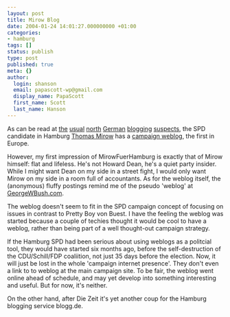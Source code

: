 ```yaml
---
layout: post
title: Mirow Blog
date: 2004-01-24 14:01:27.000000000 +01:00
categories:
- hamburg
tags: []
status: publish
type: post
published: true
meta: {}
author:
  login: shanson
  email: papascott-wp@gmail.com
  display_name: PapaScott
  first_name: Scott
  last_name: Hanson
---
```

<p>As can be read at <a title="Thomas Mirow bloggt!! [jimmiz journal]" href="http://jimmiz.blogg.de/eintrag.php?id=191">the</a> <a title="The Mirow blog by Heiko Hebig | hebig.com" href="http://www.hebig.com/archives/001905.shtml">usual</a>  <a title="Couchblog: Mirow für Blogger" href="http://www.couchblog.de/couchblog/archives/2004/01/mirow_fuer_blogger.php">north</a> <a title="Wahl in Hamburg: mirowfuerhamburg.de - Thomas Mirow bloggt" href="http://interferno.org/wahlinhamburg/archiv/000061.html">German</a> <a title="Noch'n Blogg.: Thomas Mirow bloggt!" href="http://lumma.de/mt/archives/000840.html#000840">blogging</a> <a title="Thomas Mirow bloggt - H-BLOG" href="http://h-blog.org/index.php?itemid=434">suspects</a>, the SPD candidate in Hamburg <a href="http://www.thomasmirow.de/">Thomas Mirow</a> has a <a href="http://www.mirowfuerhamburg.de/">campaign weblog</a>, the first in Europe. </p>
<p>However, my first impression of MirowFuerHamburg is exactly that of Mirow himself: flat and lifeless. He's not Howard Dean, he's a quiet party insider. While I might want Dean on my side in a street fight, I would only want Mirow on my side in a room full of accountants. As for the weblog itself, the (anonymous) fluffy postings remind me of the pseudo 'weblog' at <a title="GeorgeWBush.com :: Official Blog" href="http://www.georgewbush.com/blog/">GeorgeWBush.com</a>.</p>
<p>The weblog doesn't seem to fit in the SPD campaign concept of focusing on issues in contrast to Pretty Boy von Buest. I have the feeling the weblog was started because a couple of techies  thought it would be cool to have a weblog, rather than being part of a well thought-out campaign strategy.</p>
<p>If the Hamburg SPD had been serious about using weblogs as a politcial tool, they would have started six months ago, before the self-destruction of the CDU/Schill/FDP coaliition, not just 35 days before the election. Now, it will just be lost in the whole 'campaign internet presence'. They don't even a link to to weblog at the main campaign site. To be fair, the weblog went online ahead of schedule, and may yet develop into something interesting and useful. But for now, it's neither.</p>
<p>On the other hand, after Die Zeit it's yet another coup for the Hamburg blogging service blogg.de.</p>

